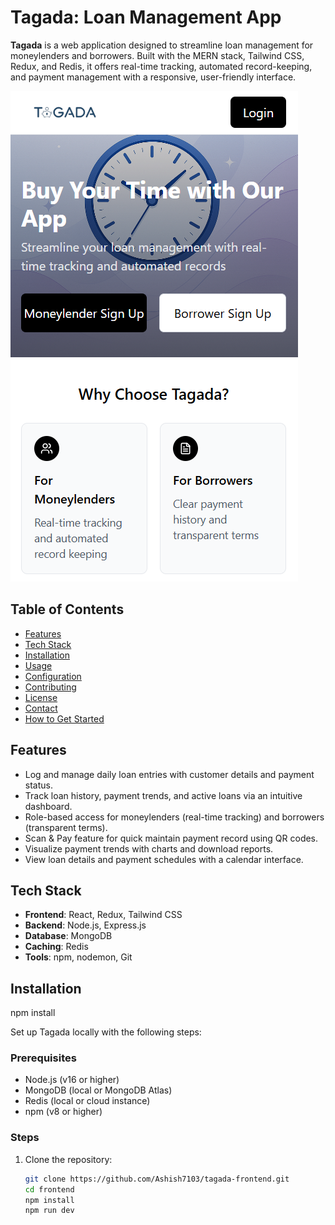 # Tagada: Loan Management App

**Tagada** is a web application designed to streamline loan management for moneylenders and borrowers. Built with the MERN stack, Tailwind CSS, Redux, and Redis, it offers real-time tracking, automated record-keeping, and payment management with a responsive, user-friendly interface.

![Tagada Landing Page](docs/screenshots/landing-page.png)

## Table of Contents
- [Features](#features)
- [Tech Stack](#tech-stack)
- [Installation](#installation)
- [Usage](#usage)
- [Configuration](#configuration)
- [Contributing](#contributing)
- [License](#license)
- [Contact](#contact)
- [How to Get Started](#how-to-get-started)

## Features
- Log and manage daily loan entries with customer details and payment status.
- Track loan history, payment trends, and active loans via an intuitive dashboard.
- Role-based access for moneylenders (real-time tracking) and borrowers (transparent terms).
- Scan & Pay feature for quick maintain payment record using QR codes.
- Visualize payment trends with charts and download reports.
- View loan details and payment schedules with a calendar interface.

## Tech Stack
- **Frontend**: React, Redux, Tailwind CSS
- **Backend**: Node.js, Express.js
- **Database**: MongoDB
- **Caching**: Redis
- **Tools**: npm, nodemon, Git

## Installation
npm install

Set up Tagada locally with the following steps:

### Prerequisites
- Node.js (v16 or higher)
- MongoDB (local or MongoDB Atlas)
- Redis (local or cloud instance)
- npm (v8 or higher)

### Steps
1. Clone the repository:
   ```bash
   git clone https://github.com/Ashish7103/tagada-frontend.git
   cd frontend
   npm install
   npm run dev
